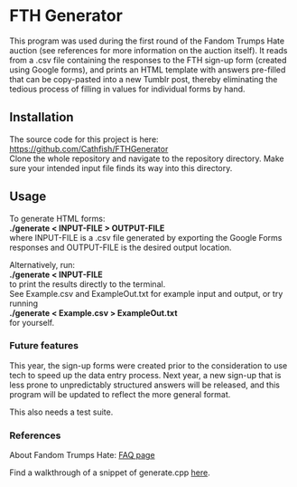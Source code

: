 # FTH Generator

This program was used during the first round of the Fandom Trumps Hate auction (see references for more information on the auction itself). It reads from a .csv file containing the responses to the FTH sign-up form (created using Google forms), and prints an HTML template with answers pre-filled that can be copy-pasted into a new Tumblr post, thereby eliminating the tedious process of filling in values for individual forms by hand.

## Installation

The source code for this project is here:
<br/>https://github.com/Cathfish/FTHGenerator<br/>
Clone the whole repository and navigate to the repository directory. Make sure your intended input file finds its way into this directory.<br/>

## Usage

To generate HTML forms: <br/>
<b>./generate < INPUT-FILE > OUTPUT-FILE</b><br/>
where INPUT-FILE is a .csv file generated by exporting the Google Forms responses and OUTPUT-FILE is the desired output location.<br/>

Alternatively, run:<br/>
<b>./generate < INPUT-FILE</b> <br/>
to print the results directly to the terminal.
<br/>
See Example.csv and ExampleOut.txt for example input and output, or try running<br/>
<b>./generate < Example.csv > ExampleOut.txt </b><br/>
for yourself.

### Future features

This year, the sign-up forms were created prior to the consideration to use tech to speed up the data entry process. Next year, a new sign-up that is less prone to unpredictably structured answers will be released, and this program will be updated to reflect the more general format.

This also needs a test suite.

### References

About Fandom Trumps Hate: <a href="https://fandomtrumpshate.tumblr.com/FAQ" target="_blank">FAQ page</a><br/>

Find a walkthrough of a snippet of generate.cpp <a href="https://gist.github.com/Cathfish/aa4ca7fb7fa4e112e07ae25ca15183a7" target="_blank">here</a>.
